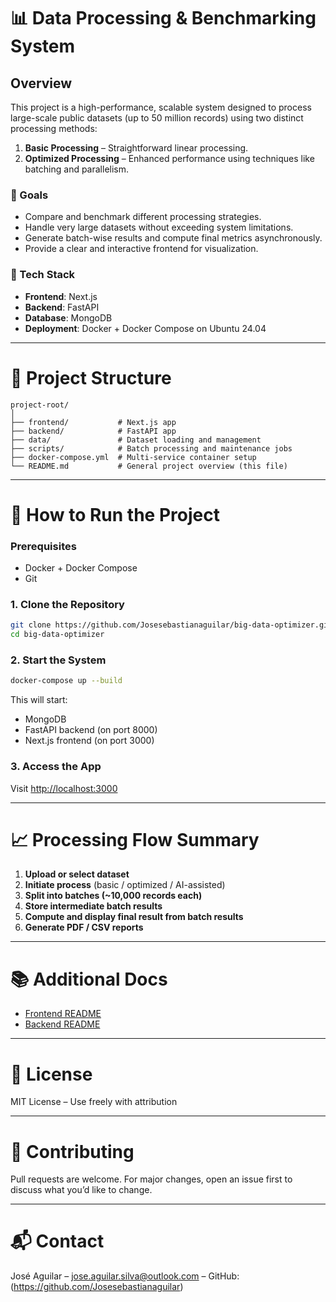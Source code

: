 # 📊 Data Processing & Benchmarking System

## Overview

This project is a high-performance, scalable system designed to process large-scale public datasets (up to 50 million records) using two distinct processing methods:

1. **Basic Processing** – Straightforward linear processing.
2. **Optimized Processing** – Enhanced performance using techniques like batching and parallelism.

### 🎯 Goals

* Compare and benchmark different processing strategies.
* Handle very large datasets without exceeding system limitations.
* Generate batch-wise results and compute final metrics asynchronously.
* Provide a clear and interactive frontend for visualization.

### 🧱 Tech Stack

* **Frontend**: Next.js
* **Backend**: FastAPI
* **Database**: MongoDB
* **Deployment**: Docker + Docker Compose on Ubuntu 24.04

---

# 📂 Project Structure

```
project-root/
│
├── frontend/           # Next.js app
├── backend/            # FastAPI app
├── data/               # Dataset loading and management
├── scripts/            # Batch processing and maintenance jobs
├── docker-compose.yml  # Multi-service container setup
└── README.md           # General project overview (this file)
```

---

# 🚀 How to Run the Project

### Prerequisites

* Docker + Docker Compose
* Git

### 1. Clone the Repository

```bash
git clone https://github.com/Josesebastianaguilar/big-data-optimizer.git
cd big-data-optimizer
```

### 2. Start the System

```bash
docker-compose up --build
```

This will start:

* MongoDB
* FastAPI backend (on port 8000)
* Next.js frontend (on port 3000)

### 3. Access the App

Visit [http://localhost:3000](http://localhost:3000)

---

# 📈 Processing Flow Summary

1. **Upload or select dataset**
2. **Initiate process** (basic / optimized / AI-assisted)
3. **Split into batches (\~10,000 records each)**
4. **Store intermediate batch results**
5. **Compute and display final result from batch results**
6. **Generate PDF / CSV reports**

---

# 📚 Additional Docs

* [Frontend README](./frontend/README.md)
* [Backend README](./backend/README.md)

---

# 📄 License

MIT License – Use freely with attribution

---

# 🤝 Contributing

Pull requests are welcome. For major changes, open an issue first to discuss what you’d like to change.

---

# 📬 Contact

José Aguilar – [jose.aguilar.silva@outlook.com](mailto:jose.aguilar.silva@outlook.com) – GitHub: \(https://github.com/Josesebastianaguilar) 
